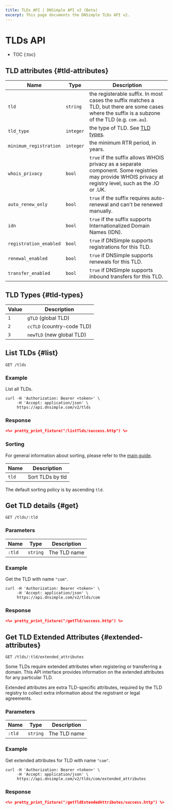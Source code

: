 ```yaml
---
title: TLDs API | DNSimple API v2 (Beta)
excerpt: This page documents the DNSimple TLDs API v2.
---
```


# TLDs API

* TOC
{:toc}


## TLD attributes {#tld-attributes}

Name | Type | Description
-----|------|------------
`tld`                   | `string`  | the registerable suffix. In most cases the suffix matches a TLD, but there are some cases where the suffix is a subzone of the TLD (e.g. `com.au`).
`tld_type`              | `integer` | the type of TLD. See [TLD types](#tld-types).
`minimum_registration`  | `integer` | the minimum RTR period, in years.
`whois_privacy`         | `bool`    | `true` if the suffix allows WHOIS privacy as a separate component. Some registries may provide WHOIS privacy at registry level, such as the .IO or .UK.
`auto_renew_only`       | `bool`    | `true` if the suffix requires auto-renewal and can't be renewed manually.
`idn`                   | `bool`    | `true` if the suffix supports Internationalized Domain Names (IDN).
`registration_enabled`  | `bool`    | `true` if DNSimple supports registrations for this TLD.
`renewal_enabled`       | `bool`    | `true` if DNSimple supports renewals for this TLD.
`transfer_enabled`      | `bool`    | `true` if DNSimple supports inbound transfers for this TLD.

## TLD Types {#tld-types}

Value | Description
------|------------
`1`   | `gTLD` (global TLD)
`2`   | `ccTLD` (country-code TLD)
`3`   | `newTLD` (new global TLD)


## List TLDs {#list}

    GET /tlds

### Example

List all TLDs.

    curl -H 'Authorization: Bearer <token>' \
         -H 'Accept: application/json' \
         https://api.dnsimple.com/v2/tlds

### Response

~~~json
<%= pretty_print_fixture("/listTlds/success.http") %>
~~~

### Sorting

For general information about sorting, please refer to the [main guide](/v2/#sorting).

Name | Description
-----|------------
`tld` | Sort TLDs by tld

The default sorting policy is by ascending `tld`.


## Get TLD details {#get}

    GET /tlds/:tld

### Parameters

Name | Type | Description
-----|------|------------
`:tld` | `string` | The TLD name

### Example

Get the TLD with name `"com"`.

    curl -H 'Authorization: Bearer <token>' \
         -H 'Accept: application/json' \
         https://api.dnsimple.com/v2/tlds/com

### Response

~~~json
<%= pretty_print_fixture("/getTld/success.http") %>
~~~


## Get TLD Extended Attributes {#extended-attributes}

    GET /tlds/:tld/extended_attributes

Some TLDs require extended attributes when registering or transferring a domain.
This API interface provides information on the extended attributes for any particular TLD.

Extended attributes are extra TLD-specific attributes, required by the TLD registry to collect extra information about the registrant or legal agreements.

### Parameters

Name | Type | Description
-----|------|------------
`:tld` | `string` | The TLD name

### Example

Get extended attributes for TLD with name `"com"`.

    curl -H 'Authorization: Bearer <token>' \
         -H 'Accept: application/json' \
         https://api.dnsimple.com/v2/tlds/com/extended_attributes

### Response

~~~json
<%= pretty_print_fixture("/getTldExtendedAttributes/success.http") %>
~~~
